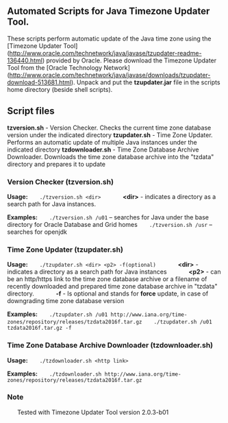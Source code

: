 ## Automated Scripts for Java Timezone Updater Tool.

These scripts perform automatic update of the Java time zone using the [Timezone Updater Tool] (http://www.oracle.com/technetwork/java/javase/tzupdater-readme-136440.html) provided by Oracle.
Please download the Timezone Updater Tool from the [Oracle Technology Network] (http://www.oracle.com/technetwork/java/javase/downloads/tzupdater-download-513681.html). Unpack and put the **tzupdater.jar** file in the scripts home directory (beside shell scripts).

## Script files

**tzversion.sh** - Version Checker. Checks the current time zone database version under the indicated directory
**tzupdater.sh** - Time Zone Updater. Performs an automatic update of multiple Java instances under the indicated directory
**tzdownloader.sh** - Time Zone Database Archive Downloader. Downloads the time zone database archive into the "tzdata" directory and prepares it to update

### Version Checker (tzversion.sh)
**Usage:**
&nbsp;&nbsp;&nbsp;&nbsp;&nbsp;&nbsp;`./tzversion.sh <dir>`
&nbsp;&nbsp;&nbsp;&nbsp;&nbsp;&nbsp;&nbsp;&nbsp;&nbsp;&nbsp;&nbsp;&nbsp;**\<dir\>** - indicates a directory as a search path for Java instances.

**Examples:**
&nbsp;&nbsp;&nbsp;&nbsp;&nbsp;&nbsp;`./tzversion.sh /u01` – searches for Java under the base directory for Oracle Database and Grid homes
&nbsp;&nbsp;&nbsp;&nbsp;&nbsp;&nbsp;`./tzversion.sh /usr` – searches for openjdk

### Time Zone Updater (tzupdater.sh)
**Usage:**
&nbsp;&nbsp;&nbsp;&nbsp;&nbsp;&nbsp;`./tzupdater.sh <dir> <p2> -f(optional)`
&nbsp;&nbsp;&nbsp;&nbsp;&nbsp;&nbsp;&nbsp;&nbsp;&nbsp;&nbsp;&nbsp;&nbsp;**\<dir\>** - indicates a directory as a search path for Java instances
&nbsp;&nbsp;&nbsp;&nbsp;&nbsp;&nbsp;&nbsp;&nbsp;&nbsp;&nbsp;&nbsp;&nbsp;**\<p2\>** - can be an http/https link to the time zone database archive or a filename of recently downloaded and prepared time zone database archive in "tzdata" directory.
&nbsp;&nbsp;&nbsp;&nbsp;&nbsp;&nbsp;&nbsp;&nbsp;&nbsp;&nbsp;&nbsp;&nbsp;**-f** - Is optional and stands for **force** update, in case of downgrading time zone database version

**Examples:**
&nbsp;&nbsp;&nbsp;&nbsp;&nbsp;&nbsp;`./tzupdater.sh /u01 http://www.iana.org/time-zones/repository/releases/tzdata2016f.tar.gz`
&nbsp;&nbsp;&nbsp;&nbsp;&nbsp;&nbsp;`./tzupdater.sh /u01 tzdata2016f.tar.gz -f`

### Time Zone Database Archive Downloader (tzdownloader.sh)
**Usage:**
&nbsp;&nbsp;&nbsp;&nbsp;&nbsp;&nbsp;`./tzdownloader.sh <http link>`

**Examples:**
&nbsp;&nbsp;&nbsp;&nbsp;&nbsp;&nbsp;`./tzdownloader.sh http://www.iana.org/time-zones/repository/releases/tzdata2016f.tar.gz`

### Note
&nbsp;&nbsp;&nbsp;&nbsp;&nbsp;&nbsp;Tested with Timezone Updater Tool version 2.0.3-b01